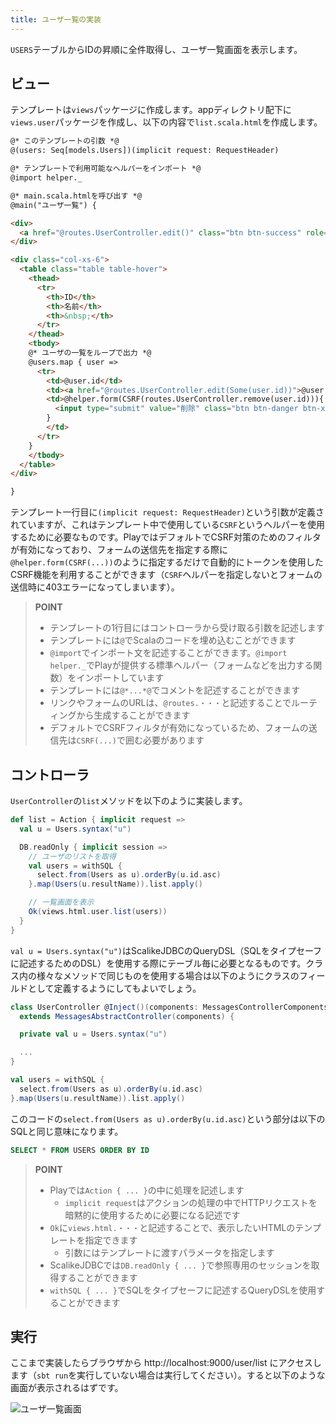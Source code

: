 ```yaml
---
title: ユーザ一覧の実装
---
```


`USERS`テーブルからIDの昇順に全件取得し、ユーザ一覧画面を表示します。

## ビュー

テンプレートは`views`パッケージに作成します。appディレクトリ配下に`views.user`パッケージを作成し、以下の内容で`list.scala.html`を作成します。

```html
@* このテンプレートの引数 *@
@(users: Seq[models.Users])(implicit request: RequestHeader)

@* テンプレートで利用可能なヘルパーをインポート *@
@import helper._

@* main.scala.htmlを呼び出す *@
@main("ユーザ一覧") {

<div>
  <a href="@routes.UserController.edit()" class="btn btn-success" role="button">新規作成</a>
</div>

<div class="col-xs-6">
  <table class="table table-hover">
    <thead>
      <tr>
        <th>ID</th>
        <th>名前</th>
        <th>&nbsp;</th>
      </tr>
    </thead>
    <tbody>
    @* ユーザの一覧をループで出力 *@
    @users.map { user =>
      <tr>
        <td>@user.id</td>
        <td><a href="@routes.UserController.edit(Some(user.id))">@user.name</a></td>
        <td>@helper.form(CSRF(routes.UserController.remove(user.id))){
          <input type="submit" value="削除" class="btn btn-danger btn-xs"/>
        }
        </td>
      </tr>
    }
    </tbody>
  </table>
</div>

}
```

テンプレート一行目に`(implicit request: RequestHeader)`という引数が定義されていますが、これはテンプレート中で使用している`CSRF`というヘルパーを使用するために必要なものです。PlayではデフォルトでCSRF対策のためのフィルタが有効になっており、フォームの送信先を指定する際に`@helper.form(CSRF(...))`のように指定するだけで自動的にトークンを使用したCSRF機能を利用することができます（`CSRF`ヘルパーを指定しないとフォームの送信時に403エラーになってしまいます）。

> **POINT**
>
> * テンプレートの1行目にはコントローラから受け取る引数を記述します
> * テンプレートには`@`でScalaのコードを埋め込むことができます
> * `@import`でインポート文を記述することができます。`@import helper._`でPlayが提供する標準ヘルパー（フォームなどを出力する関数）をインポートしています
> * テンプレートには`@*...*@`でコメントを記述することができます
> * リンクやフォームのURLは、`@routes.・・・`と記述することでルーティングから生成することができます
> * デフォルトでCSRFフィルタが有効になっているため、フォームの送信先は`CSRF(...)`で囲む必要があります

## コントローラ

`UserController`の`list`メソッドを以下のように実装します。

```scala
def list = Action { implicit request =>
  val u = Users.syntax("u")

  DB.readOnly { implicit session =>
    // ユーザのリストを取得
    val users = withSQL {
      select.from(Users as u).orderBy(u.id.asc)
    }.map(Users(u.resultName)).list.apply()

    // 一覧画面を表示
    Ok(views.html.user.list(users))
  }
}
```

`val u = Users.syntax("u")`はScalikeJDBCのQueryDSL（SQLをタイプセーフに記述するためのDSL）を使用する際にテーブル毎に必要となるものです。クラス内の様々なメソッドで同じものを使用する場合は以下のようにクラスのフィールドとして定義するようにしてもよいでしょう。

```scala
class UserController @Inject()(components: MessagesControllerComponents)
  extends MessagesAbstractController(components) {

  private val u = Users.syntax("u")

  ...
}
```

```scala
val users = withSQL {
  select.from(Users as u).orderBy(u.id.asc)
}.map(Users(u.resultName)).list.apply()
```

このコードの`select.from(Users as u).orderBy(u.id.asc)`という部分は以下のSQLと同じ意味になります。

```sql
SELECT * FROM USERS ORDER BY ID
```

> **POINT**
>
> * Playでは`Action { ... }`の中に処理を記述します
>   * `implicit request`はアクションの処理の中でHTTPリクエストを暗黙的に使用するために必要になる記述です
> * `Ok`に`views.html.・・・`と記述することで、表示したいHTMLのテンプレートを指定できます
>   * 引数にはテンプレートに渡すパラメータを指定します
> * ScalikeJDBCでは`DB.readOnly { ... }`で参照専用のセッションを取得することができます
>  * `withSQL { ... }`でSQLをタイプセーフに記述するQueryDSLを使用することができます

## 実行

ここまで実装したらブラウザから http://localhost:9000/user/list にアクセスします（`sbt run`を実行していない場合は実行してください）。すると以下のような画面が表示されるはずです。

![ユーザ一覧画面](../images/play2.8-scalikejdbc3.4/user_list.png)
